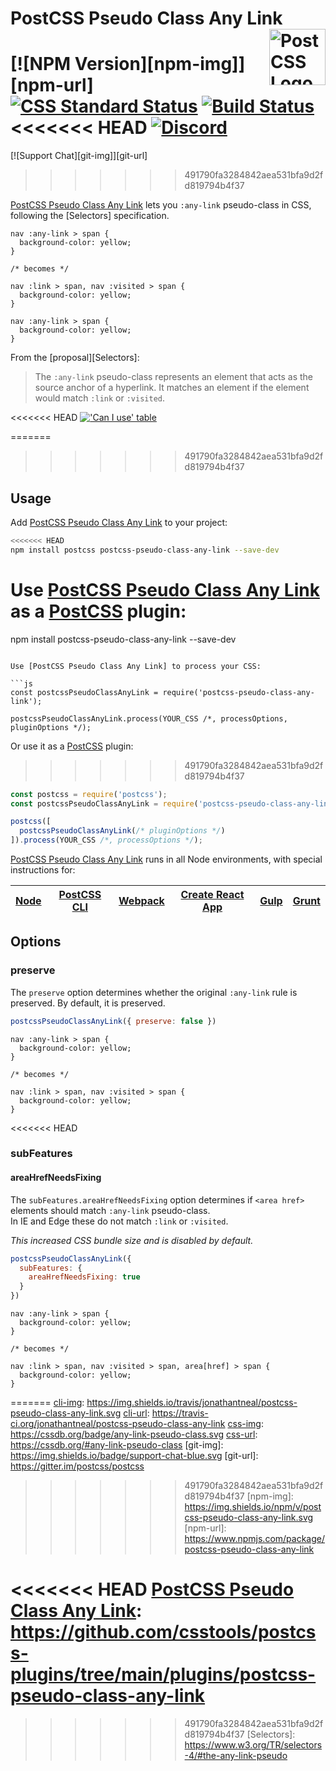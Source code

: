 # PostCSS Pseudo Class Any Link [<img src="https://postcss.github.io/postcss/logo.svg" alt="PostCSS Logo" width="90" height="90" align="right">][postcss]

[![NPM Version][npm-img]][npm-url]
[![CSS Standard Status][css-img]][css-url]
[![Build Status][cli-img]][cli-url]
<<<<<<< HEAD
[<img alt="Discord" src="https://shields.io/badge/Discord-5865F2?logo=discord&logoColor=white">][discord]
=======
[![Support Chat][git-img]][git-url]
>>>>>>> 491790fa3284842aea531bfa9d2fd819794b4f37

[PostCSS Pseudo Class Any Link] lets you `:any-link` pseudo-class in CSS,
following the [Selectors] specification.

```pcss
nav :any-link > span {
  background-color: yellow;
}

/* becomes */

nav :link > span, nav :visited > span {
  background-color: yellow;
}

nav :any-link > span {
  background-color: yellow;
}
```

From the [proposal][Selectors]:

> The `:any-link` pseudo-class represents an element that acts as the source
  anchor of a hyperlink. It matches an element if the element would match
  `:link` or `:visited`.

<<<<<<< HEAD
[!['Can I use' table](https://caniuse.bitsofco.de/image/css-any-link.png)](https://caniuse.com/#feat=css-any-link)

=======
>>>>>>> 491790fa3284842aea531bfa9d2fd819794b4f37
## Usage

Add [PostCSS Pseudo Class Any Link] to your project:

```bash
<<<<<<< HEAD
npm install postcss postcss-pseudo-class-any-link --save-dev
```

Use [PostCSS Pseudo Class Any Link] as a [PostCSS] plugin:
=======
npm install postcss-pseudo-class-any-link --save-dev
```

Use [PostCSS Pseudo Class Any Link] to process your CSS:

```js
const postcssPseudoClassAnyLink = require('postcss-pseudo-class-any-link');

postcssPseudoClassAnyLink.process(YOUR_CSS /*, processOptions, pluginOptions */);
```

Or use it as a [PostCSS] plugin:
>>>>>>> 491790fa3284842aea531bfa9d2fd819794b4f37

```js
const postcss = require('postcss');
const postcssPseudoClassAnyLink = require('postcss-pseudo-class-any-link');

postcss([
  postcssPseudoClassAnyLink(/* pluginOptions */)
]).process(YOUR_CSS /*, processOptions */);
```

[PostCSS Pseudo Class Any Link] runs in all Node environments, with special
instructions for:

| [Node](INSTALL.md#node) | [PostCSS CLI](INSTALL.md#postcss-cli) | [Webpack](INSTALL.md#webpack) | [Create React App](INSTALL.md#create-react-app) | [Gulp](INSTALL.md#gulp) | [Grunt](INSTALL.md#grunt) |
| --- | --- | --- | --- | --- | --- |

## Options

### preserve

The `preserve` option determines whether the original `:any-link` rule is
preserved. By default, it is preserved.

```js
postcssPseudoClassAnyLink({ preserve: false })
```

```pcss
nav :any-link > span {
  background-color: yellow;
}

/* becomes */

nav :link > span, nav :visited > span {
  background-color: yellow;
}
```

<<<<<<< HEAD
### subFeatures

#### areaHrefNeedsFixing

The `subFeatures.areaHrefNeedsFixing` option determines if `<area href>` elements should match `:any-link` pseudo-class.<br>
In IE and Edge these do not match `:link` or `:visited`.

_This increased CSS bundle size and is disabled by default._

```js
postcssPseudoClassAnyLink({
  subFeatures: {
    areaHrefNeedsFixing: true
  }
})
```

```pcss
nav :any-link > span {
  background-color: yellow;
}

/* becomes */

nav :link > span, nav :visited > span, area[href] > span {
  background-color: yellow;
}
```

[cli-img]: https://github.com/csstools/postcss-plugins/workflows/test/badge.svg
[cli-url]: https://github.com/csstools/postcss-plugins/actions/workflows/test.yml?query=workflow/test
[css-img]: https://cssdb.org/images/badges/any-link-pseudo-class.svg
[css-url]: https://cssdb.org/#any-link-pseudo-class
[discord]: https://discord.gg/bUadyRwkJS
=======
[cli-img]: https://img.shields.io/travis/jonathantneal/postcss-pseudo-class-any-link.svg
[cli-url]: https://travis-ci.org/jonathantneal/postcss-pseudo-class-any-link
[css-img]: https://cssdb.org/badge/any-link-pseudo-class.svg
[css-url]: https://cssdb.org/#any-link-pseudo-class
[git-img]: https://img.shields.io/badge/support-chat-blue.svg
[git-url]: https://gitter.im/postcss/postcss
>>>>>>> 491790fa3284842aea531bfa9d2fd819794b4f37
[npm-img]: https://img.shields.io/npm/v/postcss-pseudo-class-any-link.svg
[npm-url]: https://www.npmjs.com/package/postcss-pseudo-class-any-link

[Gulp PostCSS]: https://github.com/postcss/gulp-postcss
[Grunt PostCSS]: https://github.com/nDmitry/grunt-postcss
[PostCSS]: https://github.com/postcss/postcss
[PostCSS Loader]: https://github.com/postcss/postcss-loader
<<<<<<< HEAD
[PostCSS Pseudo Class Any Link]: https://github.com/csstools/postcss-plugins/tree/main/plugins/postcss-pseudo-class-any-link
=======
[PostCSS Pseudo Class Any Link]: https://github.com/jonathantneal/postcss-pseudo-class-any-link
>>>>>>> 491790fa3284842aea531bfa9d2fd819794b4f37
[Selectors]: https://www.w3.org/TR/selectors-4/#the-any-link-pseudo
